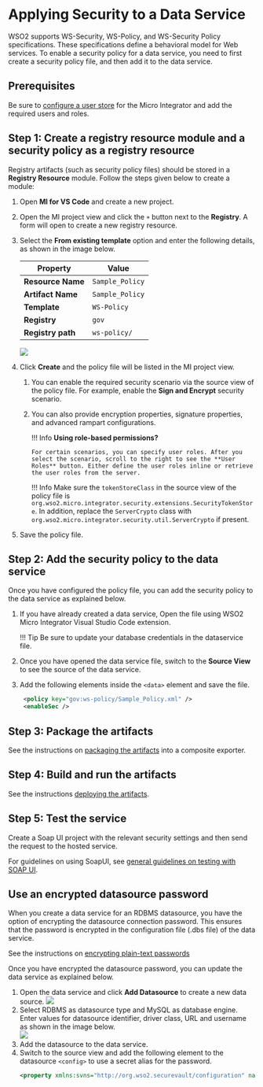 # Applying Security to a Data Service

WSO2 supports WS-Security, WS-Policy, and WS-Security Policy
specifications. These specifications define a behavioral model for Web
services. To enable a security policy for a data service, you need to
first create a security policy file, and then add it to the data
service.

## Prerequisites

Be sure to [configure a user store]({{base_path}}/install-and-setup/setup/user-stores/setting-up-a-userstore/) for the Micro Integrator and add the required users and roles.

## Step 1: Create a registry resource module and a security policy as a registry resource

Registry artifacts (such as security policy files) should be stored in a
**Registry Resource** module. Follow the steps given below to create a
module:

1.  Open **MI for VS Code** and create a new project.

2.  Open the MI project view and click the `+` button next to the **Registry**. A form will open to create a new registry resource.

3. Select the **From existing template** option and enter the following details, as shown in the image below.

    | Property          | Value           |
    |-------------------|-----------------|
    | **Resource Name** | `Sample_Policy` |
    | **Artifact Name** | `Sample_Policy` |
    | **Template**      | `WS-Policy`     |
    | **Registry**      | `gov`           |
    | **Registry path** | `ws-policy/`    |

    ![]({{base_path}}/assets/img/integrate/tutorials/data_services/119130577/create-new-registry-resource.png)

4.  Click **Create** and the policy file will be listed in the MI project view.
    1.  You can enable the required security scenario via the source view of the policy file. For example, enable the **Sign and Encrypt** security
        scenario.

    2.  You can also provide encryption properties, signature
        properties, and advanced rampart configurations.

        !!! Info
            **Using role-based permissions?**
        
            For certain scenarios, you can specify user roles. After you select the scenario, scroll to the right to see the **User Roles** button. Either define the user roles inline or retrieve the user roles from the server.
                
        !!! Info
            Make sure the `tokenStoreClass` in the source view of the policy file is `org.wso2.micro.integrator.security.extensions.SecurityTokenStore`.
            In addition, replace the `ServerCrypto` class with `org.wso2.micro.integrator.security.util.ServerCrypto` if present.
        
5.  Save the policy file.

## Step 2: Add the security policy to the data service

Once you have configured the policy file, you can add the security
policy to the data service as explained below.

1.  If you have already created a data service, Open the file using WSO2 Micro Integrator Visual Studio Code extension.

    !!! Tip
        Be sure to update your database credentials in the dataservice file.
    
2.  Once you have opened the data service file, switch to the **Source View** to see 
the source of the data service.

3.  Add the following elements inside the `<data>` element and save the file.
    ```xml
     <policy key="gov:ws-policy/Sample_Policy.xml" />
     <enableSec />
    ```

## Step 3: Package the artifacts

See the instructions on [packaging the artifacts]({{base_path}}/develop/packaging-artifacts) into a composite exporter.

## Step 4: Build and run the artifacts

See the instructions [deploying the artifacts]({{base_path}}/develop/deploy-artifacts).

## Step 5: Test the service

Create a Soap UI project with the relevant security settings and then send the request to the hosted service.

For guidelines on using SoapUI, see [general guidelines on testing with SOAP UI]({{base_path}}/develop/advanced-development/applying-security-to-a-proxy-service/#general-guidelines-on-testing-with-soap-ui).

## Use an encrypted datasource password

When you create a data service for an RDBMS datasource, you have the
option of encrypting the datasource connection password. This ensures
that the password is encrypted in the configuration file (.dbs file) of
the data service.

See the instructions on [encrypting plain-text passwords]({{base_path}}/install-and-setup/setup/security/encrypting-plain-text)

Once you have encrypted the datasource password, you can update the data
service as explained below.

1.  Open the data service and click **Add Datasource** to create a new data source.
    ![]({{base_path}}/assets/img/integrate/tutorials/data_services/add-data-source.png)
2.  Select RDBMS as datasource type and MySQL as database engine. Enter values for datasource identifier, driver class, URL and username as shown in the image below.  
    ![]({{base_path}}/assets/img/integrate/tutorials/data_services/data-source-form.png)
3.  Add the datasource to the data service.
4.  Switch to the source view and add the following element to the datasource `<config>` to use a secret alias for the password.
    ```xml
    <property xmlns:svns="http://org.wso2.securevault/configuration" name="password" svns:secretAlias="Datasource.Password"/>
    ```
